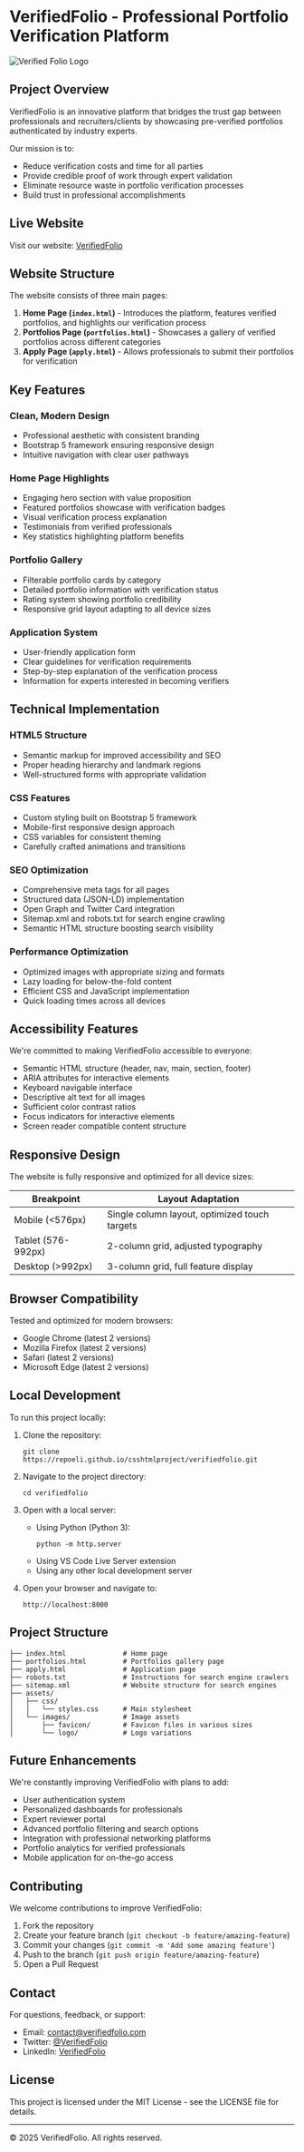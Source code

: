# VerifiedFolio - Professional Portfolio Verification Platform

![Verified Folio Logo](assets/images/logo/verified_folio_navbar_logo_wide.png)

## Project Overview

VerifiedFolio is an innovative platform that bridges the trust gap between professionals and recruiters/clients by showcasing pre-verified portfolios authenticated by industry experts.

Our mission is to:

- Reduce verification costs and time for all parties
- Provide credible proof of work through expert validation
- Eliminate resource waste in portfolio verification processes
- Build trust in professional accomplishments

## Live Website

Visit our website: [VerifiedFolio](https://repoeli.github.io/csshtmlproject/)

## Website Structure

The website consists of three main pages:

1. **Home Page (`index.html`)** - Introduces the platform, features verified portfolios, and highlights our verification process
2. **Portfolios Page (`portfolios.html`)** - Showcases a gallery of verified portfolios across different categories
3. **Apply Page (`apply.html`)** - Allows professionals to submit their portfolios for verification

## Key Features

### Clean, Modern Design
- Professional aesthetic with consistent branding
- Bootstrap 5 framework ensuring responsive design
- Intuitive navigation with clear user pathways

### Home Page Highlights
- Engaging hero section with value proposition
- Featured portfolios showcase with verification badges
- Visual verification process explanation
- Testimonials from verified professionals
- Key statistics highlighting platform benefits

### Portfolio Gallery
- Filterable portfolio cards by category
- Detailed portfolio information with verification status
- Rating system showing portfolio credibility
- Responsive grid layout adapting to all device sizes

### Application System
- User-friendly application form
- Clear guidelines for verification requirements
- Step-by-step explanation of the verification process
- Information for experts interested in becoming verifiers

## Technical Implementation

### HTML5 Structure
- Semantic markup for improved accessibility and SEO
- Proper heading hierarchy and landmark regions
- Well-structured forms with appropriate validation

### CSS Features
- Custom styling built on Bootstrap 5 framework
- Mobile-first responsive design approach
- CSS variables for consistent theming
- Carefully crafted animations and transitions

### SEO Optimization
- Comprehensive meta tags for all pages
- Structured data (JSON-LD) implementation
- Open Graph and Twitter Card integration
- Sitemap.xml and robots.txt for search engine crawling
- Semantic HTML structure boosting search visibility

### Performance Optimization
- Optimized images with appropriate sizing and formats
- Lazy loading for below-the-fold content
- Efficient CSS and JavaScript implementation
- Quick loading times across all devices

## Accessibility Features

We're committed to making VerifiedFolio accessible to everyone:

- Semantic HTML structure (header, nav, main, section, footer)
- ARIA attributes for interactive elements
- Keyboard navigable interface
- Descriptive alt text for all images
- Sufficient color contrast ratios
- Focus indicators for interactive elements
- Screen reader compatible content structure

## Responsive Design

The website is fully responsive and optimized for all device sizes:

| Breakpoint | Layout Adaptation |
|------------|-------------------|
| Mobile (<576px) | Single column layout, optimized touch targets |
| Tablet (576-992px) | 2-column grid, adjusted typography |
| Desktop (>992px) | 3-column grid, full feature display |

## Browser Compatibility

Tested and optimized for modern browsers:
- Google Chrome (latest 2 versions)
- Mozilla Firefox (latest 2 versions)
- Safari (latest 2 versions)
- Microsoft Edge (latest 2 versions)

## Local Development

To run this project locally:

1. Clone the repository:
   ```
   git clone https://repoeli.github.io/csshtmlproject/verifiedfolio.git
   ```

2. Navigate to the project directory:
   ```
   cd verifiedfolio
   ```

3. Open with a local server:
   - Using Python (Python 3):
     ```
     python -m http.server
     ```
   - Using VS Code Live Server extension
   - Using any other local development server

4. Open your browser and navigate to:
   ```
   http://localhost:8000
   ```

## Project Structure

```
├── index.html              # Home page
├── portfolios.html         # Portfolios gallery page
├── apply.html              # Application page
├── robots.txt              # Instructions for search engine crawlers
├── sitemap.xml             # Website structure for search engines
├── assets/
│   ├── css/
│   │   └── styles.css      # Main stylesheet
│   └── images/             # Image assets
│       ├── favicon/        # Favicon files in various sizes
│       └── logo/           # Logo variations
```

## Future Enhancements

We're constantly improving VerifiedFolio with plans to add:

- User authentication system
- Personalized dashboards for professionals
- Expert reviewer portal
- Advanced portfolio filtering and search options
- Integration with professional networking platforms
- Portfolio analytics for verified professionals
- Mobile application for on-the-go access

## Contributing

We welcome contributions to improve VerifiedFolio:

1. Fork the repository
2. Create your feature branch (`git checkout -b feature/amazing-feature`)
3. Commit your changes (`git commit -m 'Add some amazing feature'`)
4. Push to the branch (`git push origin feature/amazing-feature`)
5. Open a Pull Request

## Contact

For questions, feedback, or support:
- Email: contact@verifiedfolio.com
- Twitter: [@VerifiedFolio](https://twitter.com/verifiedfolio)
- LinkedIn: [VerifiedFolio](https://linkedin.com/company/verifiedfolio)

## License

This project is licensed under the MIT License - see the LICENSE file for details.

---

© 2025 VerifiedFolio. All rights reserved.